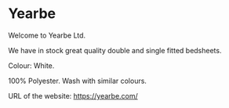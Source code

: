 # Yearbe

Welcome to Yearbe Ltd.

We have in stock great quality double and single fitted bedsheets.

Colour: White.

100% Polyester. Wash with similar colours.

URL of the website: https://yearbe.com/









